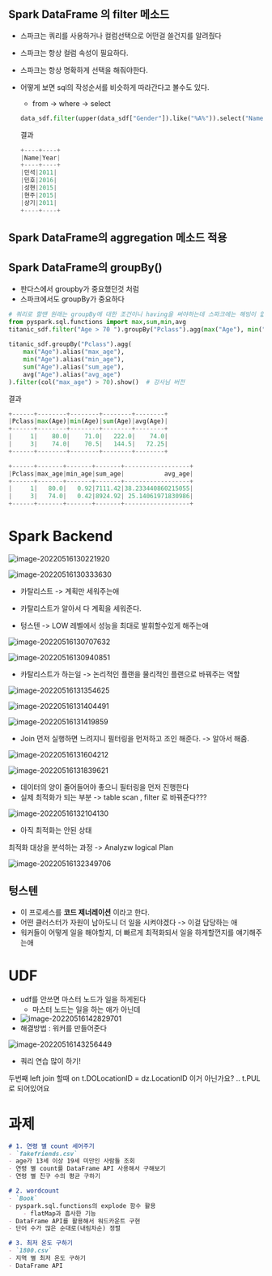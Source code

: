 ## Spark DataFrame 의 filter 메소드

+ 스파크는 쿼리를 사용하거나 컬럼선택으로 어떤걸 쓸건지를 알려줬다

+ 스파크는 항상 컬럼 속성이 필요하다.

+ 스파크는 항상 명확하게 선택을 해줘야한다.

+ 어떻게 보면 sql의 작성순서를 비슷하게 따라간다고 볼수도 있다.

  + from -> where -> select

  ```python
  data_sdf.filter(upper(data_sdf["Gender"]).like("%A%")).select("Name" , "Year").show()
  ```

  결과

  ```python
  +----+----+
  |Name|Year|
  +----+----+
  |민석|2011|
  |민호|2016|
  |성현|2015|
  |현주|2015|
  |상기|2011|
  +----+----+
  ```

  



## Spark DataFrame의 aggregation 메소드 적용





## Spark DataFrame의 groupBy()

+ 판다스에서 groupby가 중요했던것 처럼
+ 스파크에서도 groupBy가 중요하다

```python
# 쿼리로 할땐 원래는 groupBy에 대한 조건이니 having을 써야하는데 스파크에는 해빙이 없다.!!!
from pyspark.sql.functions import max,sum,min,avg
titanic_sdf.filter("Age > 70 ").groupBy("Pclass").agg(max("Age"), min("Age"),sum("Age"),avg("Age")).show() # 내가 한 버전
 
titanic_sdf.groupBy("Pclass").agg(
    max("Age").alias("max_age"),
    min("Age").alias("min_age"),
    sum("Age").alias("sum_age"),
    avg("Age").alias("avg_age")
).filter(col("max_age") > 70).show()  # 강사님 버전
```

결과

```python
+------+--------+--------+--------+--------+
|Pclass|max(Age)|min(Age)|sum(Age)|avg(Age)|
+------+--------+--------+--------+--------+
|     1|    80.0|    71.0|   222.0|    74.0|
|     3|    74.0|    70.5|   144.5|   72.25|
+------+--------+--------+--------+--------+

+------+-------+-------+-------+------------------+
|Pclass|max_age|min_age|sum_age|           avg_age|
+------+-------+-------+-------+------------------+
|     1|   80.0|   0.92|7111.42|38.233440860215055|
|     3|   74.0|   0.42|8924.92| 25.14061971830986|
+------+-------+-------+-------+------------------+
```



# Spark Backend

![image-20220516130221920](220516.assets/image-20220516130221920.png)

![image-20220516130333630](220516.assets/image-20220516130333630.png)



+ 카탈리스트 -> 계획만 세워주는애
+ 카탈리스트가 알아서 다 계획을 세워준다.

+ 텅스텐 -> LOW 레벨에서 성능을 최대로 발휘할수있게 해주는애



![image-20220516130707632](220516.assets/image-20220516130707632.png)



![image-20220516130940851](220516.assets/image-20220516130940851.png)

+ 카탈리스트가 하는일 -> 논리적인 플랜을 물리적인 플랜으로 바꿔주는 역할



![image-20220516131354625](220516.assets/image-20220516131354625.png)

![image-20220516131404491](220516.assets/image-20220516131404491.png)

![image-20220516131419859](220516.assets/image-20220516131419859.png)

+ Join 먼저 실행하면 느려지니 필터링을 먼저하고 조인 해준다. -> 알아서 해줌.



![image-20220516131604212](220516.assets/image-20220516131604212.png)



![image-20220516131839621](220516.assets/image-20220516131839621.png)



+ 데이터의 양이 줄어들어야 좋으니 필터링을 먼저 진행한다
+ 실제 최적화가 되는 부분 -> table scan , filter 로 바꿔준다??? 



![image-20220516132104130](220516.assets/image-20220516132104130.png)

+ 아직 최적화는 안된 상태



최적화 대상을 분석하는 과정 -> Analyzw logical Plan

![image-20220516132349706](220516.assets/image-20220516132349706.png)



## 텅스텐

+ 이 프로세스를 **코드 제너레이션** 이라고 한다.
+ 어떤 클러스터가 자원이 남아도니 더 일을 시켜야겠다 -> 이걸 담당하는 애
+ 워커들이 어떻게 일을 해야할지, 더 빠르게 최적화되서 일을 하게할껀지를 얘기해주는애





# UDF

- udf를 안쓰면 마스터 노드가 일을 하게된다
  - 마스터 노드는 일을 하는 애가 아닌데
- ![image-20220516142829701](220516.assets/image-20220516142829701.png)
- 해결방법 : 워커를 만들어준다



![image-20220516143256449](220516.assets/image-20220516143256449.png)





+ 쿼리 연습 많이 하기!



두번째 left join 할때 on t.DOLocationID = dz.LocationID 이거 아닌가요? .. t.PUL 로 되어있어요





# 과제

```markdown
# 1. 연령 별 count 세어주기
- `fakefriends.csv`
- age가 13세 이상 19세 미만인 사람들 조회
- 연령 별 count를 DataFrame API 사용해서 구해보기
- 연령 별 친구 수의 평균 구하기

# 2. wordcount
- `Book`
- pyspark.sql.functions의 explode 함수 활용
    - flatMap과 흡사한 기능
- DataFrame API를 활용해서 워드카운트 구현
- 단어 수가 많은 순대로(내림차순) 정렬

# 3. 최저 온도 구하기
- `1800.csv`
- 지역 별 최저 온도 구하기
- DataFrame API
```

